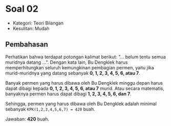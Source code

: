 # Soal 02

* Kategori: Teori Bilangan
* Kesulitan: Mudah

## Pembahasan

Perhatikan bahwa terdapat potongan kalimat berikut: "... belum tentu semua muridnya datang ...".
Dengan kata lain, Bu Dengklek harus memperhitungkan seluruh kemungkinan pembagian permen, yaitu jika murid-muridnya yang datang sebanyak **0, 1, 2, 3, 4, 5, 6, atau 7**.

Banyak permen yang harus dibawa oleh Bu Dengklek minggu depan harus dapat dibagi kepada **0, 1, 2, 3, 4, 5, 6, atau 7** murid. Atau secara matematis, banyaknya permen harus dapat dibagi **1, 2, 3, 4, 5, 6, dan 7**.

Sehingga, permen yang harus dibawa oleh Bu Dengklek adalah minimal sebanyak `KPK(1,2,3,4,5,6,7) = 420` buah.

Jawaban: **420** buah.
